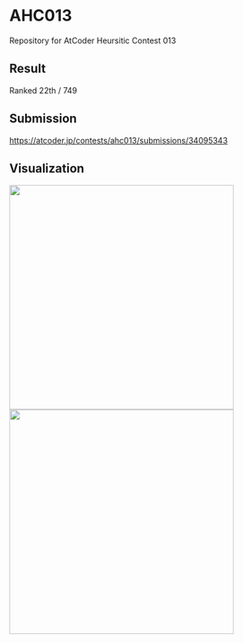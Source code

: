 # AHC013
Repository for AtCoder Heursitic Contest 013

## Result

Ranked 22th / 749 

## Submission

https://atcoder.jp/contests/ahc013/submissions/34095343

## Visualization

<img src="https://user-images.githubusercontent.com/64118114/185020228-54f39b4c-09a0-4d84-baed-b4f53f2cca3f.png" width="400px" />
<img src="https://user-images.githubusercontent.com/64118114/185020232-937988a1-9870-47a5-912a-bc3650622096.png" width="400px" />

